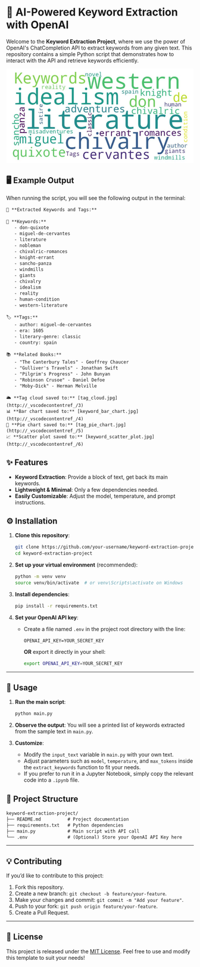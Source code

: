 # 🔑 AI-Powered Keyword Extraction with OpenAI

Welcome to the **Keyword Extraction Project**, where we use the power of OpenAI's ChatCompletion API to extract keywords from any given text. This repository contains a simple Python script that demonstrates how to interact with the API and retrieve keywords efficiently.

![Tag Cloud](img/tag_cloud.jpg)

## 🖥️ Example Output

When running the script, you will see the following output in the terminal:

```plaintext
🔑 **Extracted Keywords and Tags:**

📌 **Keywords:**
   - don-quixote
   - miguel-de-cervantes
   - literature
   - nobleman
   - chivalric-romances
   - knight-errant
   - sancho-panza
   - windmills
   - giants
   - chivalry
   - idealism
   - reality
   - human-condition
   - western-literature

🏷️ **Tags:**
   - author: miguel-de-cervantes
   - era: 1605
   - literary-genre: classic
   - country: spain

📚 **Related Books:**
   - "The Canterbury Tales" - Geoffrey Chaucer
   - "Gulliver's Travels" - Jonathan Swift
   - "Pilgrim's Progress" - John Bunyan
   - "Robinson Crusoe" - Daniel Defoe
   - "Moby-Dick" - Herman Melville

🌥️ **Tag cloud saved to:** [tag_cloud.jpg](http://_vscodecontentref_/3)
📊 **Bar chart saved to:** [keyword_bar_chart.jpg](http://_vscodecontentref_/4)
🥧 **Pie chart saved to:** [tag_pie_chart.jpg](http://_vscodecontentref_/5)
📈 **Scatter plot saved to:** [keyword_scatter_plot.jpg](http://_vscodecontentref_/6)
```

## ✨ Features

- **Keyword Extraction**: Provide a block of text, get back its main keywords.
- **Lightweight & Minimal**: Only a few dependencies needed.
- **Easily Customizable**: Adjust the model, temperature, and prompt instructions.

## ⚙️ Installation

1. **Clone this repository**:
  
   ```bash
   git clone https://github.com/your-username/keyword-extraction-project.git
   cd keyword-extraction-project
   ```

2. **Set up your virtual environment** (recommended):

   ```bash
   python -m venv venv
   source venv/bin/activate  # or venv\Scripts\activate on Windows
   ```

3. **Install dependencies**:
  
   ```bash
   pip install -r requirements.txt
   ```

4. **Set your OpenAI API key**:
   - Create a file named `.env` in the project root directory with the line:

     ``` text
     OPENAI_API_KEY=YOUR_SECRET_KEY
     ```

     **OR** export it directly in your shell:

     ```bash
     export OPENAI_API_KEY=YOUR_SECRET_KEY
     ```

---

## 🚀 Usage

1. **Run the main script**:
  
   ```bash
   python main.py
   ```

2. **Observe the output**: You will see a printed list of keywords extracted from the sample text in `main.py`.

3. **Customize**:
   - Modify the `input_text` variable in `main.py` with your own text.
   - Adjust parameters such as `model`, `temperature`, and `max_tokens` inside the `extract_keywords` function to fit your needs.
   - If you prefer to run it in a Jupyter Notebook, simply copy the relevant code into a `.ipynb` file.

## 📂 Project Structure

``` text
keyword-extraction-project/
├── README.md          # Project documentation
├── requirements.txt   # Python dependencies
├── main.py            # Main script with API call
└── .env               # (Optional) Store your OpenAI API Key here
```

---

## 💡 Contributing

If you’d like to contribute to this project:

1. Fork this repository.
2. Create a new branch: `git checkout -b feature/your-feature`.
3. Make your changes and commit: `git commit -m "Add your feature"`.
4. Push to your fork: `git push origin feature/your-feature`.
5. Create a Pull Request.

---

## 📜 License

This project is released under the [MIT License](https://opensource.org/licenses/MIT). Feel free to use and modify this template to suit your needs!
